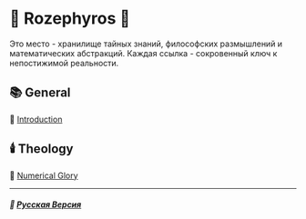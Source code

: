 # 🌹 Rozephyros 🌹
Это место - хранилище тайных знаний, философских размышлений и математических абстракций. Каждая ссылка - сокровенный ключ к непостижимой реальности.
## 📚 General
🥀 [Introduction](introduction.md)
## 🕯️ Theology
🧮 [Numerical Glory](numericalglory.md)

***

##### 🌻 [Русская Версия](index-2.md)




